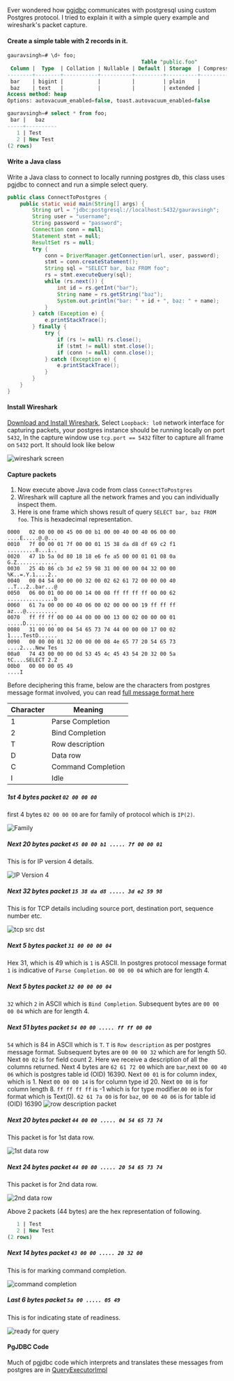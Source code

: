 Ever wondered how [pgjdbc](https://github.com/pgjdbc) communicates with postgresql using custom Postgres protocol.
I tried to explain it with a simple query example and wireshark's packet capture.

#### Create a simple table with 2 records in it.

```sql 
gauravsingh=# \d+ foo;
                                           Table "public.foo"
 Column |  Type  | Collation | Nullable | Default | Storage  | Compression | Stats target | Description 
--------+--------+-----------+----------+---------+----------+-------------+--------------+-------------
 bar    | bigint |           |          |         | plain    |             |              | 
 baz    | text   |           |          |         | extended |             |              | 
Access method: heap
Options: autovacuum_enabled=false, toast.autovacuum_enabled=false

gauravsingh=# select * from foo;
 bar |   baz    
-----+----------
   1 | Test
   2 | New Test
(2 rows)
``` 

#### Write a Java class 
Write a Java class to connect to locally running postgres db, this class uses pgjdbc to connect and run a simple select query.
```java
public class ConnectToPostgres {
    public static void main(String[] args) {
        String url = "jdbc:postgresql://localhost:5432/gauravsingh";
        String user = "username";
        String password = "password";
        Connection conn = null;
        Statement stmt = null;
        ResultSet rs = null;
        try {
            conn = DriverManager.getConnection(url, user, password);
            stmt = conn.createStatement();
            String sql = "SELECT bar, baz FROM foo";
            rs = stmt.executeQuery(sql);
            while (rs.next()) {
                int id = rs.getInt("bar");
                String name = rs.getString("baz");
                System.out.println("bar: " + id + ", baz: " + name);
            }
        } catch (Exception e) {
            e.printStackTrace();
        } finally {
            try {
                if (rs != null) rs.close();
                if (stmt != null) stmt.close();
                if (conn != null) conn.close();
            } catch (Exception e) {
                e.printStackTrace();
            }
        }
    }
}
```

#### Install Wireshark
[Download and Install Wireshark](https://www.wireshark.org/download.html), Select `Loopback: lo0` network interface for capturing packets, your postgres instance should be running locally on port `5432`,
In the capture window use `tcp.port == 5432` filter 
to capture all frame on `5432` port. It should look like below

![wireshark screen](./images/wireshark%20screen.png)   

#### Capture packets
1. Now execute above Java code from class `ConnectToPostgres`
2. Wireshark will capture all the network frames and you can individually inspect them. 
3. Here is one frame which shows result of query `SELECT bar, baz FROM foo`. This is hexadecimal representation.
```
0000   02 00 00 00 45 00 00 b1 00 00 40 00 40 06 00 00   		    ....E.....@.@...
0010   7f 00 00 01 7f 00 00 01 15 38 da d8 df 69 c2 f1   			.........8...i..
0020   47 1b 5a 0d 80 18 18 e6 fe a5 00 00 01 01 08 0a   			G.Z.............
0030   25 4b 86 cb 3d e2 59 98 31 00 00 00 04 32 00 00  			%K..=.Y.1....2..
0040   00 04 54 00 00 00 32 00 02 62 61 72 00 00 00 40   			..T...2..bar...@
0050   06 00 01 00 00 00 14 00 08 ff ff ff ff 00 00 62   				...............b
0060   61 7a 00 00 00 40 06 00 02 00 00 00 19 ff ff ff   			az...@..........
0070   ff ff ff 00 00 44 00 00 00 13 00 02 00 00 00 01   			.....D..........
0080   31 00 00 00 04 54 65 73 74 44 00 00 00 17 00 02   			1....TestD......
0090   00 00 00 01 32 00 00 00 08 4e 65 77 20 54 65 73   			....2....New Tes
00a0   74 43 00 00 00 0d 53 45 4c 45 43 54 20 32 00 5a   			tC....SELECT 2.Z
00b0   00 00 00 05 49                                    						....I
```

Before deciphering this frame, below are the characters from postgres message format involved, you can read [full message format here](https://www.postgresql.org/docs/8.1/protocol-message-formats.html)

| Character     | Meaning |
|----------|-----|
| 1    | Parse Completion  |
| 2      | Bind Completion  |
| T  | Row description  |
| D  | Data row  |
| C  | Command Completion  |
| I  | Idle  | 

##### 1st 4 bytes packet `02 00 00 00`
first 4 bytes `02 00 00 00` are for family of protocol which is `IP(2)`.

![Family](./images/1st%204%20bytes.png)

##### Next 20 bytes packet `45 00 00 b1 ..... 7f 00 00 01`
This is for IP version 4 details.

![IP Version 4](./images/IP%20Version%204%20packet.png)

##### Next 32 bytes packet `15 38 da d8 ..... 3d e2 59 98`
This is for TCP details including source port, destination port, sequence number etc.

![tcp src dst](./images/tcp%20src%20dst.png)

##### Next 5 bytes packet `31 00 00 00 04`
Hex 31, which is 49 which is `1` is ASCII. In postgres protocol message format `1` is indicative of 
`Parse Completion`. `00 00 00 04` which are for length 4.

##### Next 5 bytes packet `32 00 00 00 04`
`32` which `2` in ASCII which is `Bind Completion`. Subsequent bytes are `00 00 00 04` which are for length 4. 

##### Next 51 bytes packet `54 00 00 ..... ff ff 00 00`
`54` which is 84 in ASCII which is `T`. `T` is `Row description` as per
postgres message format. Subsequent bytes are `00 00 00 32` which are for length 50. Next `00 02` is for field count 2. Here we receive a description of all the 
columns returned. Next 4 bytes are `62 61 72 00` which are `bar`,next `00 00 40 06` which is postgres table id (OID) 16390. Next `00 01` is for column index, which is 1.
Next `00 00 00 14` is for column type id 20. Next `00 08` is for column length 8. `ff ff ff ff` is -1 which is for type modifier.`00 00` is for format which is Text(0).
`62 61 7a 00` is for `baz`, `00 00 40 06` is for table id (OID) 16390
![row description packet](./images/row%20description.png)

##### Next 20 bytes packet `44 00 00 ..... 04 54 65 73 74`
This packet is for 1st data row. 

![1st data row](./images/data%20row.png)

##### Next 24 bytes packet `44 00 00 ..... 20 54 65 73 74`
This packet is for 2nd data row.

![2nd data row](./images/2nd%20data%20row.png)

Above 2 packets (44 bytes) are the hex representation of following.
```sql 
   1 | Test
   2 | New Test
(2 rows)
```

##### Next 14 bytes packet `43 00 00 ..... 20 32 00`
This is for marking command completion.

![command completion](./images/command%20completion.png)

##### Last 6 bytes packet `5a 00 ..... 05 49`
This is for indicating state of readiness.

![ready for query](./images/ready%20for%20query.png)



#### PgJDBC Code
Much of pgjdbc code which interprets and translates these messages from postgres are in [QueryExecutorImpl](https://github.com/pgjdbc/pgjdbc/blob/master/pgjdbc/src/main/java/org/postgresql/core/v3/QueryExecutorImpl.java)







   


